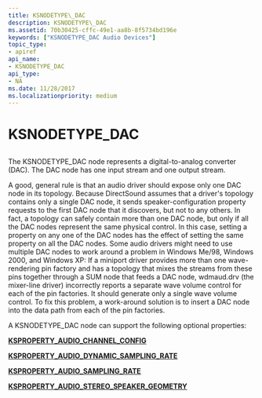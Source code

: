 ```yaml
---
title: KSNODETYPE\_DAC
description: KSNODETYPE\_DAC
ms.assetid: 70b30425-cffc-49e1-aa8b-8f5734bd196e
keywords: ["KSNODETYPE_DAC Audio Devices"]
topic_type:
- apiref
api_name:
- KSNODETYPE_DAC
api_type:
- NA
ms.date: 11/28/2017
ms.localizationpriority: medium
---
```


# KSNODETYPE\_DAC


## <span id="ddk_ksnodetype_dac_ks"></span><span id="DDK_KSNODETYPE_DAC_KS"></span>


The KSNODETYPE\_DAC node represents a digital-to-analog converter (DAC). The DAC node has one input stream and one output stream.

A good, general rule is that an audio driver should expose only one DAC node in its topology. Because DirectSound assumes that a driver's topology contains only a single DAC node, it sends speaker-configuration property requests to the first DAC node that it discovers, but not to any others. In fact, a topology can safely contain more than one DAC node, but only if all the DAC nodes represent the same physical control. In this case, setting a property on any one of the DAC nodes has the effect of setting the same property on all the DAC nodes. Some audio drivers might need to use multiple DAC nodes to work around a problem in Windows Me/98, Windows 2000, and Windows XP: If a miniport driver provides more than one wave-rendering pin factory and has a topology that mixes the streams from these pins together through a SUM node that feeds a DAC node, wdmaud.drv (the mixer-line driver) incorrectly reports a separate wave volume control for each of the pin factories. It should generate only a single wave volume control. To fix this problem, a work-around solution is to insert a DAC node into the data path from each of the pin factories.

A KSNODETYPE\_DAC node can support the following optional properties:

[**KSPROPERTY\_AUDIO\_CHANNEL\_CONFIG**](ksproperty-audio-channel-config.md)

[**KSPROPERTY\_AUDIO\_DYNAMIC\_SAMPLING\_RATE**](ksproperty-audio-dynamic-sampling-rate.md)

[**KSPROPERTY\_AUDIO\_SAMPLING\_RATE**](ksproperty-audio-sampling-rate.md)

[**KSPROPERTY\_AUDIO\_STEREO\_SPEAKER\_GEOMETRY**](ksproperty-audio-stereo-speaker-geometry.md)

 

 





